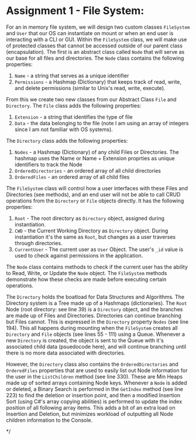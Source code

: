 # Assignment 1 - File System:

For an in memory file system, we will design two custom classes `FileSystem` and `User` that our OS can instantiate on mount or when an end user is interacting with a CLI or GUI. Within the `FileSystem` class, we will make use of protected classes that cannot be accessed outside of our parent class (encapsulation). The first is an abstract class called `Node` that will serve as our base for all files and directories. The `Node` class contains the following properties:

1. `Name` - a string that serves as a unique identifier
2. `Permissions` - a Hashmap (Dictionary) that keeps track of read, write, and delete permissions (similar to Unix's read, write, execute).

From this we create two new classes from our Abstract Class `File` and `Directory`. The `File` class adds the following properties:

1. `Extension` - a string that identifies the type of file
2. `Data` - the data belonging to the file (note I am using an array of integers since I am not familiar with OS systems).

The `Directory` class adds the following properties:

1. `Nodes` - a Hashmap (Dictionary) of any child Files or Directories. The hashmap uses the Name or Name + Extension proprties as unique identifiers to track the Node
2. `OrderedDirectories` - an ordered array of all child directories
3. `OrderedFiles` - an ordered array of all child files

The `FileSystem` class will control how a user interfaces with these Files and Directories (see methods), and an end user will not be able to call CRUD operations from the `Directory` or `File` objects directly. It has the following properties:

1. `Root` - The root directory as `Directory` object, assigned during instantiation.
2. `CWD` - the Current Working Directory as `Directory` object. During instantiation it's the same as `Root`, but changes as a user traverses through directories.
3. `CurrentUser` - The current user as `User` Object. The user's `_id` value is used to check against permissions in the application.

The `Node` class contains methods to check if the current user has the ability to Read, Write, or Update the `Node` object. The `FileSystem` methods demonstrate how these checks are made before executing certain operations.

The `Directory` holds the boatload for Data Structures and Algorithms. The Directory system is a Tree made up of a Hashmaps (dictionaries). The `Root` Node (root directory: see line 39) is a `Directory` object, and the branches are made up of Files and Directories. Directories can continue branching but Files cannot. This is expressed in the `Directory` property `Nodes` (see line 194). This all happens during mounting when the `FileSystem` creates all `Directory` and `File` objects (see lines 55 - 111) using a Queue. Whenever a new `Directory` is created, the object is sent to the Queue with it's associated child data (psuedocode here), and will continue branching until there is no more data associated with directories.

However, the `Directory` class also contains the `OrderedDirectories` and `OrderedFiles` properties that are used to easily list out Node information for the user in the `ListChildren` method (see line 330). These are Min Heaps made up of sorted arrays containing Node keys. Whenever a `Node` is added or deleted, a Binary Search is performed in the `GetIndex` method (see line 223) to find the deletion or insertion point, and then a modified Insertion Sort (using C#'s array copying abilities) is performed to update the index position of all following array items. This adds a bit of an extra load on Insertion and Deletion, but minimizes workload of outputting all Node children information to the Console.

*/